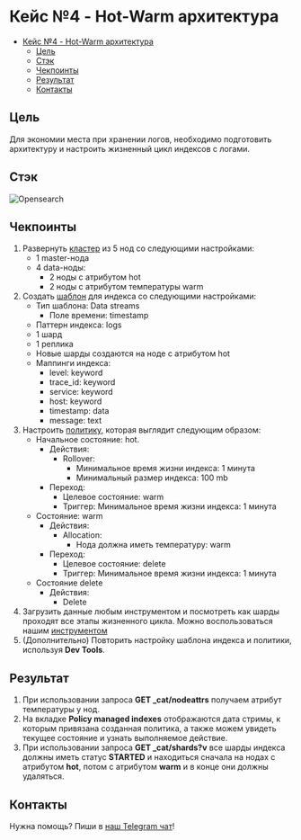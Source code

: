 # Кейс №4 - Hot-Warm архитектура

- [Кейс №4 - Hot-Warm архитектура](#кейс-4---hot-warm-архитектура)
  - [Цель](#цель)
  - [Стэк](#стэк)
  - [Чекпоинты](#чекпоинты)
  - [Результат](#результат)
  - [Контакты](#контакты)

## Цель

Для экономии места при хранении логов, необходимо подготовить архитектуру и настроить жизненный цикл индексов с логами.

## Стэк

![Opensearch](https://img.shields.io/badge/opensearch_2.19-005EB8.svg?style=for-the-badge&logo=OpenSearch&logoColor=white)

## Чекпоинты

1. Развернуть [кластер](https://docs.opensearch.org/latest/tuning-your-cluster/#advanced-step-7-set-up-a-hot-warm-architecture) из 5 нод со следующими настройками:
   - 1 master-нода
   - 4 data-ноды:
     - 2 ноды c атрибутом hot
     - 2 ноды с атрибутом температуры warm
2. Создать [шаблон](https://docs.opensearch.org/latest/im-plugin/index-templates/) для индекса со следующими настройками:
   - Тип шаблона: Data streams
      - Поле времени: timestamp
   - Паттерн индекса: logs
   - 1 шард
   - 1 реплика
   - Новые шарды создаются на ноде с атрибутом hot
   - Маппинги индекса:
      - level: keyword
      - trace_id: keyword
      - service: keyword
      - host: keyword
      - timestamp: data
      - message: text
3. Настроить [политику](https://docs.opensearch.org/latest/im-plugin/ism/index/), которая выглядит следующим образом:
    - Начальное состояние: hot.
      - Действия:
        - Rollover:
          - Минимальное время жизни индекса: 1 минута
          - Минимальный размер индекса: 100 mb
      - Переход:
        - Целевое состояние: warm
        - Триггер: Минимальное время жизни индекса: 1 минута
    - Состояние: warm
      - Действия:
        - Allocation:
          - Нода должна иметь температуру: warm
      - Переход:
        - Целевое состояние: delete
        - Триггер: Минимальное время жизни индекса: 1 минута
    - Состояние delete
      - Действия:
        - Delete
4. Загрузить данные любым инструментом и посмотреть как шарды проходят все этапы жизненного цикла. Можно воспользоваться нашим [инструментом](https://github.com/inview-club/synthetica)
5. (Дополнительно) Повторить настройку шаблона индекса и политики, используя **Dev Tools**.

## Результат

1. При использовании запроса **GET _cat/nodeattrs** получаем атрибут температуры у нод.
2. На вкладке **Policy managed indexes** отображаются дата стримы, к которым привязана созданная политика, а также можем увидеть текущее состояние и узнать выполняемое действие.
3. При использовании запроса **GET _cat/shards?v** все шарды индекса должны иметь статус **STARTED** и находиться сначала на нодах с атрибутом **hot**, потом с атрибутом **warm** и в конце они должны удаляться.

## Контакты

Нужна помощь? Пиши в [наш Telegram чат](https://t.me/+nSELCyIX8ltlNjU6)!
